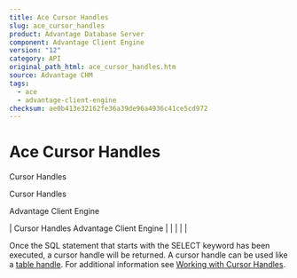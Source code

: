 ```yaml
---
title: Ace Cursor Handles
slug: ace_cursor_handles
product: Advantage Database Server
component: Advantage Client Engine
version: "12"
category: API
original_path_html: ace_cursor_handles.htm
source: Advantage CHM
tags:
  - ace
  - advantage-client-engine
checksum: ae0b413e32162fe36a39de96a4936c41ce5cd972
---
```


# Ace Cursor Handles

Cursor Handles

Cursor Handles

Advantage Client Engine

| Cursor Handles  Advantage Client Engine |  |  |  |  |

Once the SQL statement that starts with the SELECT keyword has been executed, a cursor handle will be returned. A cursor handle can be used like a [table handle](ace_table_handles.md). For additional information see [Working with Cursor Handles](ace_working_with_cursor_handles.md).
